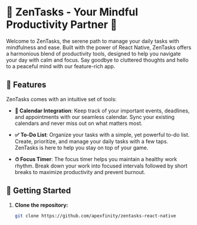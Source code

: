 # 🌿 ZenTasks - Your Mindful Productivity Partner 🌿

Welcome to ZenTasks, the serene path to manage your daily tasks with mindfulness and ease. Built with the power of React Native, ZenTasks offers a harmonious blend of productivity tools, designed to help you navigate your day with calm and focus. Say goodbye to cluttered thoughts and hello to a peaceful mind with our feature-rich app.

## 🌟 Features

ZenTasks comes with an intuitive set of tools:

- **📅 Calendar Integration**: Keep track of your important events, deadlines, and appointments with our seamless calendar. Sync your existing calendars and never miss out on what matters most.

- **✅ To-Do List**: Organize your tasks with a simple, yet powerful to-do list. Create, prioritize, and manage your daily tasks with a few taps. ZenTasks is here to help you stay on top of your game.

- **⏱ Focus Timer**:  The focus timer helps you maintain a healthy work rhythm. Break down your work into focused intervals followed by short breaks to maximize productivity and prevent burnout.

## 🚀 Getting Started

1. **Clone the repository:**

   ```bash
   git clone https://github.com/apexfinity/zentasks-react-native
   ```
